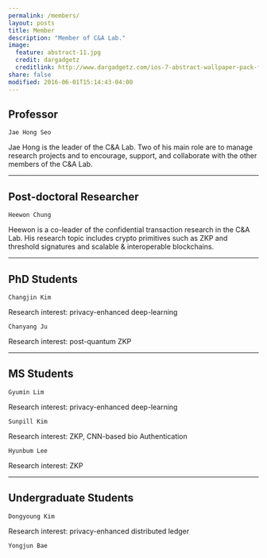 ```yaml
---
permalink: /members/
layout: posts
title: Member
description: "Member of C&A Lab."
image:
  feature: abstract-11.jpg
  credit: dargadgetz
  creditlink: http://www.dargadgetz.com/ios-7-abstract-wallpaper-pack-for-iphone-5-and-ipod-touch-retina/
share: false
modified: 2016-06-01T15:14:43-04:00
---
```

## Professor
`Jae Hong Seo`

Jae Hong is the leader of the C&A Lab. Two of his main role are to manage research projects and to encourage, support, and collaborate with the other members of the C&A Lab.

---

## Post-doctoral Researcher
`Heewon Chung`

Heewon is a co-leader of the confidential transaction research in the C&A Lab. His research topic includes crypto primitives such as ZKP and threshold signatures and scalable & interoperable blockchains.

---

## PhD Students
`Changjin Kim`

Research interest: privacy-enhanced deep-learning


`Chanyang Ju`

Research interest: post-quantum ZKP

---

## MS Students
`Gyumin Lim`

Research interest: privacy-enhanced deep-learning


`Sunpill Kim`

Research interest: ZKP, CNN-based bio Authentication


`Hyunbum Lee`

Research interest: ZKP

---

## Undergraduate Students
`Dongyoung Kim`

Research interest: privacy-enhanced distributed ledger


`Yongjun Bae`
